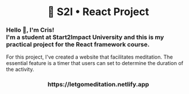 <h1 align="center">🚀 S2I • React Project</h1>
<h3 align="left">Hello 👋, I'm Cris!<br>
I'm a student at Start2Impact University and this is my practical project for the React framework course.</h3>
<p align="left">For this project, I've created a website that facilitates meditation. The essential feature is a timer that users can set to determine the duration of the activity.</h3>
<h3 align="center">https://letgomeditation.netlify.app</h3>
